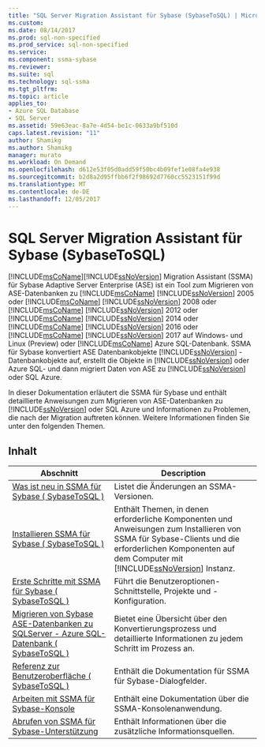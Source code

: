 ```yaml
---
title: "SQL Server Migration Assistant für Sybase (SybaseToSQL) | Microsoft Docs"
ms.custom: 
ms.date: 08/14/2017
ms.prod: sql-non-specified
ms.prod_service: sql-non-specified
ms.service: 
ms.component: ssma-sybase
ms.reviewer: 
ms.suite: sql
ms.technology: sql-ssma
ms.tgt_pltfrm: 
ms.topic: article
applies_to:
- Azure SQL Database
- SQL Server
ms.assetid: 59e63eac-8a7e-4d54-be1c-0633a9bf510d
caps.latest.revision: "11"
author: Shamikg
ms.author: Shamikg
manager: murato
ms.workload: On Demand
ms.openlocfilehash: d612e53f05d0add59f50bc4b09fef1e08fa4e938
ms.sourcegitcommit: b2d8a2d95ffbb6f2f98692d7760cc5523151f99d
ms.translationtype: MT
ms.contentlocale: de-DE
ms.lasthandoff: 12/05/2017
---
```

# <a name="sql-server-migration-assistant-for-sybase-sybasetosql"></a>SQL Server Migration Assistant für Sybase (SybaseToSQL)
[!INCLUDE[msCoName](../../includes/msconame_md.md)][!INCLUDE[ssNoVersion](../../includes/ssnoversion_md.md)] Migration Assistant (SSMA) für Sybase Adaptive Server Enterprise (ASE) ist ein Tool zum Migrieren von ASE-Datenbanken zu [!INCLUDE[msCoName](../../includes/msconame_md.md)] [!INCLUDE[ssNoVersion](../../includes/ssnoversion_md.md)] 2005 oder [!INCLUDE[msCoName](../../includes/msconame_md.md)] [!INCLUDE[ssNoVersion](../../includes/ssnoversion_md.md)] 2008 oder [!INCLUDE[msCoName](../../includes/msconame_md.md)] [!INCLUDE[ssNoVersion](../../includes/ssnoversion_md.md)] 2012 oder [!INCLUDE[msCoName](../../includes/msconame_md.md)] [!INCLUDE[ssNoVersion](../../includes/ssnoversion_md.md)] 2014 oder [!INCLUDE[msCoName](../../includes/msconame_md.md)] [!INCLUDE[ssNoVersion](../../includes/ssnoversion_md.md)] 2016 oder [!INCLUDE[msCoName](../../includes/msconame_md.md)] [!INCLUDE[ssNoVersion](../../includes/ssnoversion_md.md)] 2017 auf Windows- und Linux (Preview) oder [!INCLUDE[msCoName](../../includes/msconame_md.md)] Azure SQL-Datenbank. SSMA für Sybase konvertiert ASE Datenbankobjekte [!INCLUDE[ssNoVersion](../../includes/ssnoversion_md.md)] -Datenbankobjekte auf, erstellt die Objekte in [!INCLUDE[ssNoVersion](../../includes/ssnoversion_md.md)] oder Azure SQL- und dann migriert Daten von ASE zu [!INCLUDE[ssNoVersion](../../includes/ssnoversion_md.md)] oder SQL Azure.  
  
In dieser Dokumentation erläutert die SSMA für Sybase und enthält detaillierte Anweisungen zum Migrieren von ASE-Datenbanken zu [!INCLUDE[ssNoVersion](../../includes/ssnoversion_md.md)] oder SQL Azure und Informationen zu Problemen, die nach der Migration auftreten können. Weitere Informationen finden Sie unter den folgenden Themen.  
  
## <a name="contents"></a>Inhalt  
  
|Abschnitt|Description|  
|-----------|---------------|  
|[Was ist neu in SSMA für Sybase &#40; SybaseToSQL &#41;](../../ssma/sybase/what-s-new-in-ssma-for-sybase-sybasetosql.md)|Listet die Änderungen an SSMA-Versionen.|  
|[Installieren SSMA für Sybase &#40; SybaseToSQL &#41;](../../ssma/sybase/installing-ssma-for-sybase-sybasetosql.md)|Enthält Themen, in denen erforderliche Komponenten und Anweisungen zum Installieren von SSMA für Sybase-Clients und die erforderlichen Komponenten auf dem Computer mit [!INCLUDE[ssNoVersion](../../includes/ssnoversion_md.md)] Instanz.|  
|[Erste Schritte mit SSMA für Sybase &#40; SybaseToSQL &#41;](../../ssma/sybase/getting-started-with-ssma-for-sybase-sybasetosql.md)|Führt die Benutzeroptionen-Schnittstelle, Projekte und -Konfiguration.|  
|[Migrieren von Sybase ASE-Datenbanken zu SQLServer - Azure SQL-Datenbank &#40; SybaseToSQL &#41;](../../ssma/sybase/migrating-sybase-ase-databases-to-sql-server-azure-sql-db-sybasetosql.md)|Bietet eine Übersicht über den Konvertierungsprozess und detaillierte Informationen zu jedem Schritt im Prozess an.|  
|[Referenz zur Benutzeroberfläche &#40; SybaseToSQL &#41;](../../ssma/sybase/user-interface-reference-sybasetosql.md)|Enthält die Dokumentation für SSMA für Sybase-Dialogfelder.|  
|[Arbeiten mit SSMA für Sybase-Konsole](http://msdn.microsoft.com/c465e477-c479-4aa8-918d-58bf30884789)|Enthält eine Dokumentation über die SSMA-Konsolenanwendung.|  
|[Abrufen von SSMA für Sybase-Unterstützung](http://go.microsoft.com/fwlink/?LinkID=708538&clcid=0x409)|Enthält Informationen über die zusätzliche Informationsquellen.|  
  

